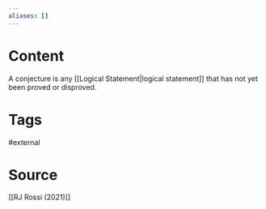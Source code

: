 ```yaml
---
aliases: []
---
```

# Content
A conjecture is any [[Logical Statement|logical statement]] that has not yet been proved or disproved. 

# Tags
#external 

# Source
[[RJ Rossi (2021)]]